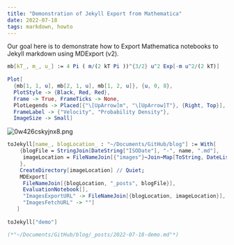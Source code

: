 ```yaml
---
title: "Demonstration of Jekyll Export from Mathematica"
date: 2022-07-18
tags: markdown, howto
---
```


Our goal here is to demonstrate how to Export Mathematica notebooks to Jekyll markdown using MDExport (v2). 

```mathematica
mb[kT_, m_, u_] := 4 Pi ( m/(2 kT Pi ))^{3/2} u^2 Exp[-m u^2/(2 kT)] 
 
Plot[
  {mb[1, 1, u], mb[2, 1, u], mb[1, 2, u]}, {u, 0, 8}, 
  PlotStyle -> {Black, Red, Red}, 
  Frame -> True, FrameTicks -> None, 
  PlotLegends -> Placed[{"\[UpArrow]m", "\[UpArrow]T"}, {Right, Top}], 
  FrameLabel -> {"Velocity", "Probability Density"}, 
  ImageSize -> Small]

```

![0w426cskyjnx8.png](../../../images/2022/7/18/0w426cskyjnx8.png)


```mathematica
toJekyll[name_, blogLocation_ : "~/Documents/GitHub/blog"] := With[
    {blogFile = StringJoin[DateString["ISODate"], "-", name, ".md"], 
     imageLocation = FileNameJoin[{"images"}~Join~Map[ToString, DateList[][[;; 3]]]] 
    }, 
    CreateDirectory[imageLocation] // Quiet; 
    MDExport[
     FileNameJoin[{blogLocation, "_posts", blogFile}], 
     EvaluationNotebook[], 
     "ImagesExportURL" -> FileNameJoin[{blogLocation, imageLocation}],
     "ImagesFetchURL" -> ""] 
   ] 
 
toJekyll["demo"]

(*"~/Documents/GitHub/blog/_posts/2022-07-18-demo.md"*)
```
